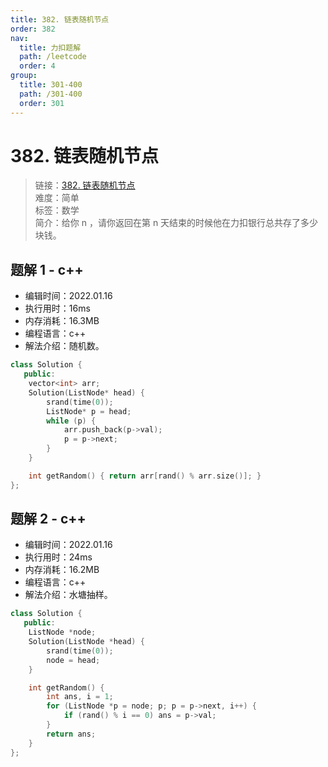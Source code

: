 ```yaml
---
title: 382. 链表随机节点
order: 382
nav:
  title: 力扣题解
  path: /leetcode
  order: 4
group:
  title: 301-400
  path: /301-400
  order: 301
---
```


# 382. 链表随机节点

> 链接：[382. 链表随机节点](https://leetcode-cn.com/problems/calculate-money-in-leetcode-bank/)  
> 难度：简单  
> 标签：数学  
> 简介：给你 n ，请你返回在第 n 天结束的时候他在力扣银行总共存了多少块钱。

## 题解 1 - c++

- 编辑时间：2022.01.16
- 执行用时：16ms
- 内存消耗：16.3MB
- 编程语言：c++
- 解法介绍：随机数。

```cpp
class Solution {
   public:
    vector<int> arr;
    Solution(ListNode* head) {
        srand(time(0));
        ListNode* p = head;
        while (p) {
            arr.push_back(p->val);
            p = p->next;
        }
    }

    int getRandom() { return arr[rand() % arr.size()]; }
};
```

## 题解 2 - c++

- 编辑时间：2022.01.16
- 执行用时：24ms
- 内存消耗：16.2MB
- 编程语言：c++
- 解法介绍：水塘抽样。

```cpp
class Solution {
   public:
    ListNode *node;
    Solution(ListNode *head) {
        srand(time(0));
        node = head;
    }

    int getRandom() {
        int ans, i = 1;
        for (ListNode *p = node; p; p = p->next, i++) {
            if (rand() % i == 0) ans = p->val;
        }
        return ans;
    }
};
```

